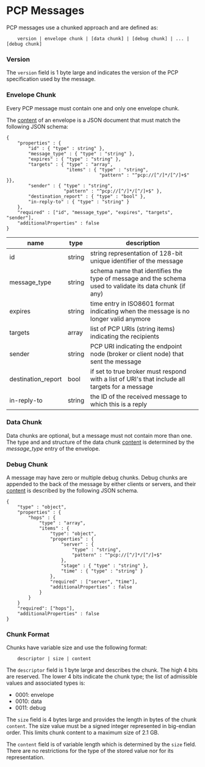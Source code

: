 PCP Messages
===

PCP messages use a chunked approach and are defined as:

```
    version | envelope chunk | [data chunk] | [debug chunk] | ... | [debug chunk]
```

### Version

The `version` field is 1 byte large and indicates the version of the PCP
specification used by the message.

### Envelope Chunk

Every PCP message must contain one and only one envelope chunk.

The [content](#chunk-format) of an envelope is a JSON document that must match the following
JSON schema:

```
{
    "properties" : {
        "id" : { "type" : string" },
        "message_type" : { "type" : "string" },
        "expires" : { "type" : "string" },
        "targets" : { "type" : "array",
                      "items" : { "type" : "string",
                                  "pattern" : "^pcp://[^/]*/[^/]+$" }},
        "sender" : { "type" : "string",
                     "pattern" : "^pcp://[^/]*/[^/]+$" },
        "destination_report" : { "type" : "bool" },
        "in-reply-to" : { "type" : "string" }
    },
    "required" : ["id", "message_type", "expires", "targets", "sender"],
    "additionalProperties" : false
}
```

| name | type | description
|------|------|------------
| id | string | string representation of 128-bit unique identifier of the message
| message_type | string | schema name that identifies the type of message and the schema used to validate its data chunk (if any)
| expires | string | time entry in ISO8601 format indicating when the message is no longer valid anymore
| targets | array | list of PCP URIs (string items) indicating the recipients
| sender | string | PCP URI indicating the endpoint node (broker or client node) that sent the message
| destination_report | bool | if set to true broker must respond with a list of URI's that include all targets for a message |
| in-reply-to | string | the ID of the received message to which this is a reply |

### Data Chunk

Data chunks are optional, but a message must not contain more than one. The type
and and structure of the data chunk [content](#chunk-format) is determined by the *message_type*
entry of the envelope.

### Debug Chunk

A message may have zero or multiple debug chunks. Debug chunks are appended to the
back of the message by either clients or servers, and their [content](#chunk-format)
is described by the following JSON schema.

```
{
    "type" : "object",
    "properties" : {
        "hops" : {
            "type" : "array",
            "items" : {
                "type": "object",
                "properties" : {
                    "server" : {
                        "type" : "string",
                        "pattern" : "^pcp://[^/]*/[^/]+$"
                    },
                    "stage" : { "type" : "string" },
                    "time" : { "type" : "string" }
                },
                "required" : ["server", "time"],
                "additionalProperties" : false
            }
        }
    }
    "required": ["hops"],
    "additionalProperties" : false
}
```

### Chunk Format

Chunks have variable size and use the following format:

```
    descriptor | size | content
```

The `descriptor` field is 1 byte large and describes the chunk.
The high 4 bits are reserved. The lower 4 bits indicate the chunk type; the list
of admissible values and associated types is:

 - 0001: envelope
 - 0010: data
 - 0011: debug

The `size` field is 4 bytes large and provides the length in bytes of the chunk
`content`. The size value must be a signed integer represented in big-endian
order. This limits chunk content to a maximum size of 2.1 GB.

The `content` field is of variable length which is determined by the `size` field.
There are no restrictions for the type of the stored value nor for its representation.

[1]: delivery.md

